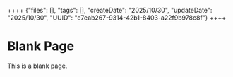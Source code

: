 ++++
{"files": [], "tags": [], "createDate": "2025/10/30", "updateDate": "2025/10/30", "UUID": "e7eab267-9314-42b1-8403-a22f9b978c8f"}
++++

# Blank Page
This is a blank page.
